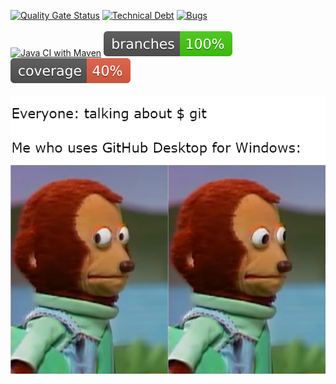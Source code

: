 [![Quality Gate Status](https://sonarcloud.io/api/project_badges/measure?project=Carpe-frite_DevOpsDemo&metric=alert_status)](https://sonarcloud.io/summary/new_code?id=Carpe-frite_DevOpsDemo)
[![Technical Debt](https://sonarcloud.io/api/project_badges/measure?project=Carpe-frite_DevOpsDemo&metric=sqale_index)](https://sonarcloud.io/summary/new_code?id=Carpe-frite_DevOpsDemo)
[![Bugs](https://sonarcloud.io/api/project_badges/measure?project=Carpe-frite_DevOpsDemo&metric=bugs)](https://sonarcloud.io/summary/new_code?id=Carpe-frite_DevOpsDemo)
<br /><br />
[![Java CI with Maven](https://github.com/Carpe-frite/DevOpsDemo/actions/workflows/ci.yml/badge.svg)](https://github.com/Carpe-frite/DevOpsDemo/actions/workflows/ci.yml)
![image](https://github.com/Carpe-frite/DevOpsDemo/blob/main/.github/badges/branches.svg)
![image](https://github.com/Carpe-frite/DevOpsDemo/blob/main/.github/badges/jacoco.svg)
<br /><br />
![image](https://github.com/Carpe-frite/DevOpsDemo/blob/main/meme.png)
